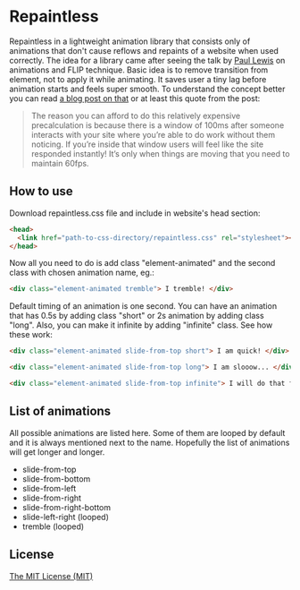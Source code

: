 # Repaintless

Repaintless in a lightweight animation library that consists only of animations that don't cause reflows and repaints of a website when used correctly. The idea for a library came after seeing the talk by [Paul Lewis](https://twitter.com/aerotwist) on animations and FLIP technique. Basic idea is to remove transition from element, not to apply it while animating. It saves user a tiny lag before animation starts and feels super smooth. To understand the concept better you can read [a blog post on that](https://aerotwist.com/blog/flip-your-animations/) or at least this quote from the post:

> The reason you can afford to do this relatively expensive precalculation is because there is a window of 100ms after someone interacts with your site where you’re able to do work without them noticing. If you’re inside that window users will feel like the site responded instantly! It’s only when things are moving that you need to maintain 60fps.


## How to use

Download repaintless.css file and include in website's head section:

```html
<head>
  <link href="path-to-css-directory/repaintless.css" rel="stylesheet"></link>
</head>
```

Now all you need to do is add class "element-animated" and the second class with chosen animation name, eg.:

```html
<div class="element-animated tremble"> I tremble! </div>
```

Default timing of an animation is one second. You can have an animation that has 0.5s by adding class "short" or 2s animation by adding class "long". Also, you can make it infinite by adding "infinite" class. See how these work:

```html
<div class="element-animated slide-from-top short"> I am quick! </div>

<div class="element-animated slide-from-top long"> I am slooow... </div>

<div class="element-animated slide-from-top infinite"> I will do that forever to drive you crazy! </div>
```

## List of animations

All possible animations are listed here. Some of them are looped by default and it is always mentioned next to the name. Hopefully the list of animations will get longer and longer.

- slide-from-top
- slide-from-bottom
- slide-from-left
- slide-from-right
- slide-from-right-bottom
- slide-left-right (looped)
- tremble (looped)

## License

[The MIT License (MIT)](http://choosealicense.com/licenses/mit/)


